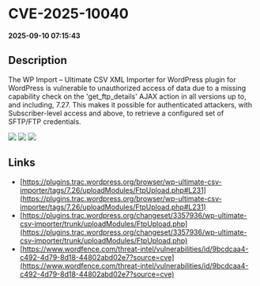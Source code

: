 # CVE-2025-10040

**2025-09-10 07:15:43**

## Description
The WP Import – Ultimate CSV XML Importer for WordPress plugin for WordPress is vulnerable to unauthorized access of data due to a missing capability check on the 'get_ftp_details' AJAX action in all versions up to, and including, 7.27. This makes it possible for authenticated attackers, with Subscriber-level access and above, to retrieve a configured set of SFTP/FTP credentials.

![](https://img.shields.io/static/v1?label=Score&message=7.7&color=red)
![](https://img.shields.io/static/v1?label=Severity&message=HIGH&color=red)
![](https://img.shields.io/static/v1?label=CWE&message=Auth&color=green)

## Links
- [https://plugins.trac.wordpress.org/browser/wp-ultimate-csv-importer/tags/7.26/uploadModules/FtpUpload.php#L231](https://plugins.trac.wordpress.org/browser/wp-ultimate-csv-importer/tags/7.26/uploadModules/FtpUpload.php#L231)
- [https://plugins.trac.wordpress.org/changeset/3357936/wp-ultimate-csv-importer/trunk/uploadModules/FtpUpload.php](https://plugins.trac.wordpress.org/changeset/3357936/wp-ultimate-csv-importer/trunk/uploadModules/FtpUpload.php)
- [https://www.wordfence.com/threat-intel/vulnerabilities/id/9bcdcaa4-c492-4d79-8d18-44802abd02e7?source=cve](https://www.wordfence.com/threat-intel/vulnerabilities/id/9bcdcaa4-c492-4d79-8d18-44802abd02e7?source=cve)
